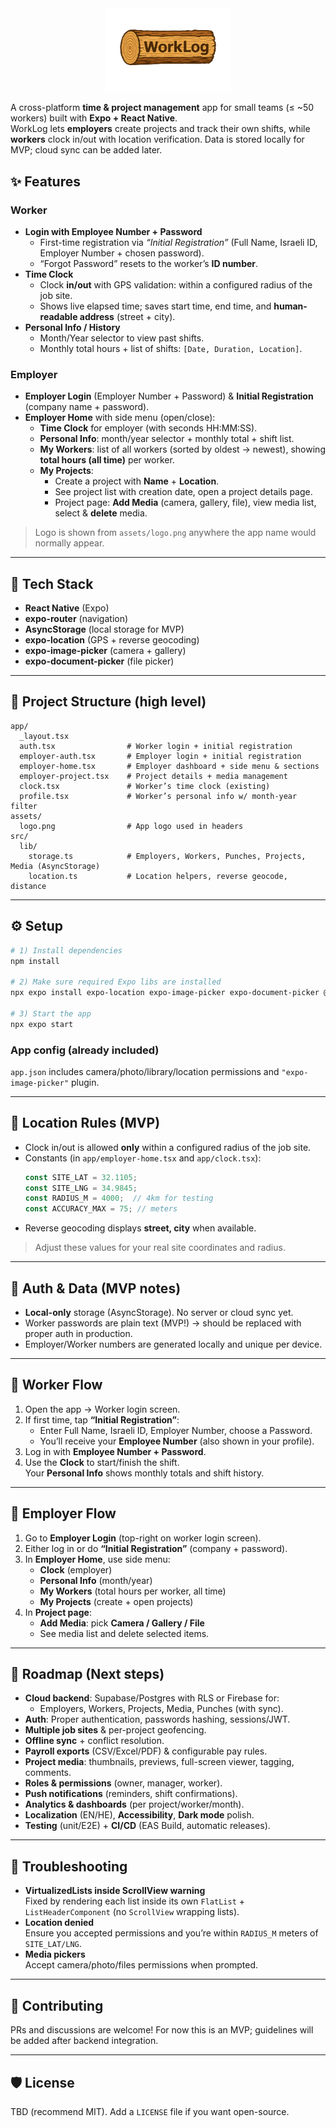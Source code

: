<div align="center">
  <img src="assets/logo.png" alt="WorkLog Logo" width="200"/>
</div>

A cross-platform **time & project management** app for small teams (≤ ~50 workers) built with **Expo + React Native**.  
WorkLog lets **employers** create projects and track their own shifts, while **workers** clock in/out with location verification. Data is stored locally for MVP; cloud sync can be added later.

## ✨ Features

### Worker
- **Login with Employee Number + Password**
  - First-time registration via *“Initial Registration”* (Full Name, Israeli ID, Employer Number + chosen password).
  - “Forgot Password” resets to the worker’s **ID number**.
- **Time Clock**
  - Clock **in/out** with GPS validation: within a configured radius of the job site.
  - Shows live elapsed time; saves start time, end time, and **human-readable address** (street + city).
- **Personal Info / History**
  - Month/Year selector to view past shifts.
  - Monthly total hours + list of shifts: `[Date, Duration, Location]`.

### Employer
- **Employer Login** (Employer Number + Password) & **Initial Registration** (company name + password).
- **Employer Home** with side menu (open/close):
  - **Time Clock** for employer (with seconds HH:MM:SS).
  - **Personal Info**: month/year selector + monthly total + shift list.
  - **My Workers**: list of all workers (sorted by oldest → newest), showing **total hours (all time)** per worker.
  - **My Projects**:
    - Create a project with **Name** + **Location**.
    - See project list with creation date, open a project details page.
    - Project page: **Add Media** (camera, gallery, file), view media list, select & **delete** media.

> Logo is shown from `assets/logo.png` anywhere the app name would normally appear.

---

## 🧱 Tech Stack

- **React Native** (Expo)
- **expo-router** (navigation)
- **AsyncStorage** (local storage for MVP)
- **expo-location** (GPS + reverse geocoding)
- **expo-image-picker** (camera + gallery)
- **expo-document-picker** (file picker)

---

## 📂 Project Structure (high level)

```
app/
  _layout.tsx
  auth.tsx                # Worker login + initial registration
  employer-auth.tsx       # Employer login + initial registration
  employer-home.tsx       # Employer dashboard + side menu & sections
  employer-project.tsx    # Project details + media management
  clock.tsx               # Worker’s time clock (existing)
  profile.tsx             # Worker’s personal info w/ month-year filter
assets/
  logo.png                # App logo used in headers
src/
  lib/
    storage.ts            # Employers, Workers, Punches, Projects, Media (AsyncStorage)
    location.ts           # Location helpers, reverse geocode, distance
```

---

## ⚙️ Setup

```bash
# 1) Install dependencies
npm install

# 2) Make sure required Expo libs are installed
npx expo install expo-location expo-image-picker expo-document-picker @react-native-async-storage/async-storage

# 3) Start the app
npx expo start
```

### App config (already included)
`app.json` includes camera/photo/library/location permissions and `"expo-image-picker"` plugin.

---

## 📍 Location Rules (MVP)

- Clock in/out is allowed **only** within a configured radius of the job site.
- Constants (in `app/employer-home.tsx` and `app/clock.tsx`):
  ```ts
  const SITE_LAT = 32.1105;
  const SITE_LNG = 34.9845;
  const RADIUS_M = 4000;  // 4km for testing
  const ACCURACY_MAX = 75; // meters
  ```
- Reverse geocoding displays **street, city** when available.

> Adjust these values for your real site coordinates and radius.

---

## 🔐 Auth & Data (MVP notes)

- **Local-only** storage (AsyncStorage). No server or cloud sync yet.
- Worker passwords are plain text (MVP!) → should be replaced with proper auth in production.
- Employer/Worker numbers are generated locally and unique per device.

---

## 🧭 Worker Flow

1. Open the app → Worker login screen.
2. If first time, tap **“Initial Registration”**:
   - Enter Full Name, Israeli ID, Employer Number, choose a Password.
   - You’ll receive your **Employee Number** (also shown in your profile).
3. Log in with **Employee Number + Password**.
4. Use the **Clock** to start/finish the shift.  
   Your **Personal Info** shows monthly totals and shift history.

---

## 🧭 Employer Flow

1. Go to **Employer Login** (top-right on worker login screen).
2. Either log in or do **“Initial Registration”** (company + password).
3. In **Employer Home**, use side menu:
   - **Clock** (employer)
   - **Personal Info** (month/year)
   - **My Workers** (total hours per worker, all time)
   - **My Projects** (create + open projects)
4. In **Project page**:
   - **Add Media**: pick **Camera / Gallery / File**
   - See media list and delete selected items.

---

## 🧭 Roadmap (Next steps)

- **Cloud backend**: Supabase/Postgres with RLS or Firebase for:
  - Employers, Workers, Projects, Media, Punches (with sync).
- **Auth**: Proper authentication, passwords hashing, sessions/JWT.
- **Multiple job sites** & per-project geofencing.
- **Offline sync** + conflict resolution.
- **Payroll exports** (CSV/Excel/PDF) & configurable pay rules.
- **Project media**: thumbnails, previews, full-screen viewer, tagging, comments.
- **Roles & permissions** (owner, manager, worker).
- **Push notifications** (reminders, shift confirmations).
- **Analytics & dashboards** (per project/worker/month).
- **Localization** (EN/HE), **Accessibility**, **Dark mode** polish.
- **Testing** (unit/E2E) + **CI/CD** (EAS Build, automatic releases).

---

## 🐛 Troubleshooting

- **VirtualizedLists inside ScrollView warning**  
  Fixed by rendering each list inside its own `FlatList` + `ListHeaderComponent` (no `ScrollView` wrapping lists).
- **Location denied**  
  Ensure you accepted permissions and you’re within `RADIUS_M` meters of `SITE_LAT/LNG`.
- **Media pickers**  
  Accept camera/photo/files permissions when prompted.

---

## 🤝 Contributing

PRs and discussions are welcome! For now this is an MVP; guidelines will be added after backend integration.

---

## 🛡️ License

TBD (recommend MIT). Add a `LICENSE` file if you want open-source.
